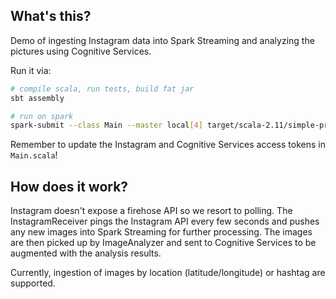 ## What's this? ##

Demo of ingesting Instagram data into Spark Streaming and analyzing the pictures using Cognitive Services.

Run it via:

```sh
# compile scala, run tests, build fat jar
sbt assembly

# run on spark
spark-submit --class Main --master local[4] target/scala-2.11/simple-project-assembly-1.0.jar
```

Remember to update the Instagram and Cognitive Services access tokens in `Main.scala`!

## How does it work? ##

Instagram doesn't expose a firehose API so we resort to polling. The InstagramReceiver pings the Instagram API every few
seconds and pushes any new images into Spark Streaming for further processing. The images are then picked up by
ImageAnalyzer and sent to Cognitive Services to be augmented with the analysis results.

Currently, ingestion of images by location (latitude/longitude) or hashtag are supported.
